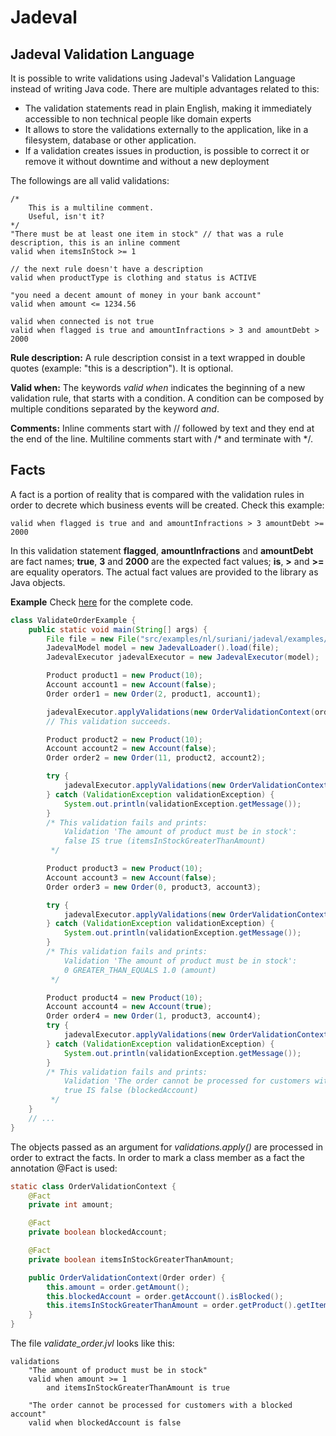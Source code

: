 # Jadeval

## Jadeval Validation Language

It is possible to write validations using Jadeval's Validation Language instead of writing Java code.
There are multiple advantages related to this:
- The validation statements read in plain English, making it immediately accessible to non technical people like domain experts
- It allows to store the validations externally to the application, like in a filesystem, database or other application.
- If a validation creates issues in production, is possible to correct it or remove it without downtime and without a new deployment

The followings are all valid validations:
~~~~
/*
    This is a multiline comment.
    Useful, isn't it?
*/
"There must be at least one item in stock" // that was a rule description, this is an inline comment
valid when itemsInStock >= 1

// the next rule doesn't have a description
valid when productType is clothing and status is ACTIVE

"you need a decent amount of money in your bank account"
valid when amount <= 1234.56

valid when connected is not true
valid when flagged is true and amountInfractions > 3 and amountDebt > 2000
~~~~

**Rule description:**
A rule description consist in a text wrapped in double quotes (example: "this is a description"). It is optional.

**Valid when:**
The keywords *valid when* indicates the beginning of a new validation rule, that starts with a condition. A condition can be composed
by multiple conditions separated by the keyword *and*.

**Comments:**
Inline comments start with // followed by text and they end at the end of the line.
Multiline comments start with /* and terminate with */.

## Facts
A fact is a portion of reality that is compared with the validation rules in order to decrete
which business events will be created. Check this example:
~~~~
valid when flagged is true and and amountInfractions > 3 amountDebt >= 2000
~~~~
In this validation statement **flagged**, **amountInfractions** and **amountDebt** are fact names; **true**, **3** and **2000** are the expected fact values;
 **is**, **>** and **>=** are equality operators.
The actual fact values are provided to the library as Java objects.

**Example**
Check [here](src/examples/nl/suriani/jadeval/examples/validation/jvl/) for the complete code.

````java
class ValidateOrderExample {
    public static void main(String[] args) {
        File file = new File("src/examples/nl/suriani/jadeval/examples/validation/jvl/validate_order.jvl");
        JadevalModel model = new JadevalLoader().load(file);
        JadevalExecutor jadevalExecutor = new JadevalExecutor(model);

        Product product1 = new Product(10);
        Account account1 = new Account(false);
        Order order1 = new Order(2, product1, account1);

        jadevalExecutor.applyValidations(new OrderValidationContext(order1));
        // This validation succeeds.

        Product product2 = new Product(10);
        Account account2 = new Account(false);
        Order order2 = new Order(11, product2, account2);

        try {
            jadevalExecutor.applyValidations(new OrderValidationContext(order2));
        } catch (ValidationException validationException) {
            System.out.println(validationException.getMessage());
        }
        /* This validation fails and prints:
            Validation 'The amount of product must be in stock':
            false IS true (itemsInStockGreaterThanAmount)
         */

        Product product3 = new Product(10);
        Account account3 = new Account(false);
        Order order3 = new Order(0, product3, account3);

        try {
            jadevalExecutor.applyValidations(new OrderValidationContext(order3));
        } catch (ValidationException validationException) {
            System.out.println(validationException.getMessage());
        }
        /* This validation fails and prints:
            Validation 'The amount of product must be in stock':
            0 GREATER_THAN_EQUALS 1.0 (amount)
         */

        Product product4 = new Product(10);
        Account account4 = new Account(true);
        Order order4 = new Order(1, product3, account4);
        try {
            jadevalExecutor.applyValidations(new OrderValidationContext(order4));
        } catch (ValidationException validationException) {
            System.out.println(validationException.getMessage());
        }
        /* This validation fails and prints:
            Validation 'The order cannot be processed for customers with a blocked account':
            true IS false (blockedAccount)
         */
    }
    // ...
}
````
The objects passed as an argument for _validations.apply()_ are processed in order to extract the facts.
In order to mark a class member as a fact the annotation @Fact is used:
````java
static class OrderValidationContext {
    @Fact
    private int amount;

    @Fact
    private boolean blockedAccount;

    @Fact
    private boolean itemsInStockGreaterThanAmount;

    public OrderValidationContext(Order order) {
        this.amount = order.getAmount();
        this.blockedAccount = order.getAccount().isBlocked();
        this.itemsInStockGreaterThanAmount = order.getProduct().getItemsInStock() >= order.getAmount();
    }
}
````
The file _validate_order.jvl_ looks like this:
````
validations
    "The amount of product must be in stock"
    valid when amount >= 1
        and itemsInStockGreaterThanAmount is true

    "The order cannot be processed for customers with a blocked account"
    valid when blockedAccount is false
````
